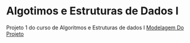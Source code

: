 # Algotimos e Estruturas de Dados I
Projeto 1 do curso de Algoritmos e Estruturas de dados I
[Modelagem Do Projeto](https://coggle.it/diagram/XaB8EsyjCiYHwrcJ/t/projeto_aed1)
